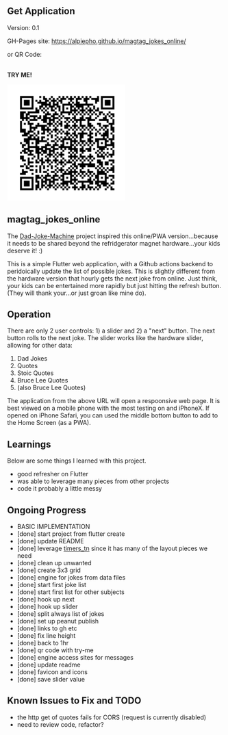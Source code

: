 ## Get Application
Version: 0.1

GH-Pages site: https://alpiepho.github.io/magtag_jokes_online/

or QR Code:

<br>
<b>TRY ME!</b>

![QR Code](./qr-code.png)



## magtag_jokes_online

The [Dad-Joke-Machine](https://github.com/alpiepho/magtag-jokes) project inspired this online/PWA version...because it needs to be shared beyond the refridgerator magnet hardware...your kids deserve it! :)

This is a simple Flutter web application, with a Github actions backend to peridoically update the list of possible jokes.  This is slightly different from the hardware version that hourly gets the next joke from online.  Just think, your kids can be entertained more rapidly but just hitting the refresh button. (They will thank your...or just groan like mine do).

## Operation
There are only 2 user controls: 1) a slider and 2) a "next" button.  The next button rolls to the next joke.  The slider works like the hardware slider, allowing for other data:
1. Dad Jokes
2. Quotes
3. Stoic Quotes
4. Bruce Lee Quotes
5. (also Bruce Lee Quotes)

The application from the above URL will open a respoonsive web page. It is best viewed on a mobile phone with the most testing on and iPhoneX. If opened on iPhone Safari, you can used the middle bottom button to add to the Home Screen (as a PWA).


## Learnings

Below are some things I learned with this project.
- good refresher on Flutter
- was able to leverage many pieces from other projects
- code it probably a little messy

## Ongoing Progress

- BASIC IMPLEMENTATION
- [done] start project from flutter create
- [done] update README
- [done] leverage [timers_tn](https://github.com/alpiepho/timers_tn) since it has many of the layout pieces we need
- [done] clean up unwanted
- [done] create 3x3 grid
- [done] engine for jokes from data files
- [done] start first joke list
- [done] start first list for other subjects
- [done] hook up next
- [done] hook up slider
- [done] split always list of jokes
- [done] set up peanut publish
- [done] links to gh etc
- [done] fix line height
- [done] back to 1hr
- [done] qr code with try-me
- [done] engine access sites for messages
- [done] update readme
- [done] favicon and icons
- [done] save slider value


## Known Issues to Fix and TODO
- the http get of quotes fails for CORS (request is currently disabled)
- need to review code, refactor?

